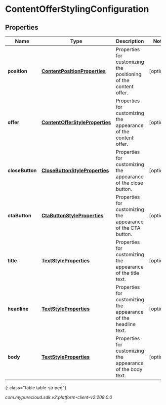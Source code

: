 # ContentOfferStylingConfiguration


## Properties

| Name | Type | Description | Notes |
| ------------ | ------------- | ------------- | ------------- |
| **position** | [**ContentPositionProperties**](ContentPositionProperties) | Properties for customizing the positioning of the content offer. |  [optional] |
| **offer** | [**ContentOfferStyleProperties**](ContentOfferStyleProperties) | Properties for customizing the appearance of the content offer. |  [optional] |
| **closeButton** | [**CloseButtonStyleProperties**](CloseButtonStyleProperties) | Properties for customizing the appearance of the close button. |  [optional] |
| **ctaButton** | [**CtaButtonStyleProperties**](CtaButtonStyleProperties) | Properties for customizing the appearance of the CTA button. |  [optional] |
| **title** | [**TextStyleProperties**](TextStyleProperties) | Properties for customizing the appearance of the title text. |  [optional] |
| **headline** | [**TextStyleProperties**](TextStyleProperties) | Properties for customizing the appearance of the headline text. |  [optional] |
| **body** | [**TextStyleProperties**](TextStyleProperties) | Properties for customizing the appearance of the body text. |  [optional] |
{: class="table table-striped"}




_com.mypurecloud.sdk.v2:platform-client-v2:208.0.0_
